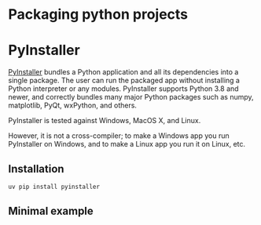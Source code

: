 # Packaging python projects

# PyInstaller

[PyInstaller](https://pyinstaller.org/en/stable/) bundles a Python application and all its dependencies into a single package. The user can run the packaged app without installing a Python interpreter or any modules. PyInstaller supports Python 3.8 and newer, and correctly bundles many major Python packages such as numpy, matplotlib, PyQt, wxPython, and others.

PyInstaller is tested against Windows, MacOS X, and Linux.

However, it is not a cross-compiler; to make a Windows app you run PyInstaller on Windows, and to make a Linux app you run it on Linux, etc.

## Installation

```bash
uv pip install pyinstaller
```

## Minimal example